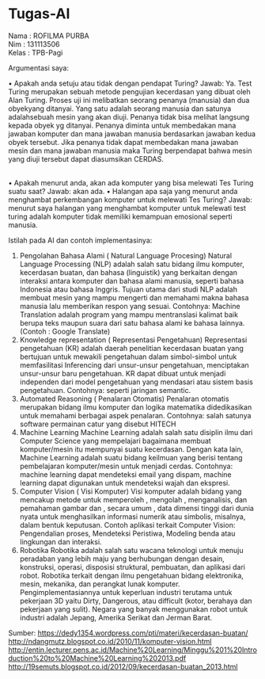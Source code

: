 # Tugas-AI
Nama	: ROFILMA PURBA <br>
Nim	: 131113506<br>
Kelas	: TPB-Pagi<br>

Argumentasi saya:<br>
<p>•	Apakah anda setuju atau tidak dengan pendapat Turing?
Jawab: Ya. Test Turing merupakan sebuah metode pengujian kecerdasan yang dibuat oleh Alan Turing. Proses uji ini melibatkan seorang penanya (manusia) dan dua obyekyang ditanyai. Yang satu adalah seorang manusia dan satunya adalahsebuah mesin yang akan diuji. Penanya tidak bisa melihat langsung kepada obyek yg ditanyai. Penanya diminta untuk membedakan mana jawaban komputer dan mana jawaban manusia berdasarkan jawaban kedua obyek tersebut. Jika penanya tidak dapat membedakan mana jawaban mesin dan mana jawaban manusia maka Turing berpendapat bahwa mesin yang diuji tersebut  dapat  diasumsikan  CERDAS.</p> <br>
•	Apakah menurut anda, akan ada komputer yang bisa melewati Tes Turing suatu saat?
Jawab: akan ada. 
•	Halangan apa saja yang menurut anda menghambat perkembangan komputer untuk melewati Tes Turing?
Jawab: menurut saya halangan yang menghambat komputer untuk melewati test turing adalah komputer tidak memiliki kemampuan emosional seperti manusia.

Istilah pada AI dan contoh implementasinya:
1.	Pengolahan Bahasa Alami ( Natural Language Procesing)
	Natural Language Processing (NLP) adalah salah satu bidang ilmu komputer, kecerdasan buatan, dan bahasa (linguistik) yang berkaitan dengan interaksi antara komputer dan bahasa alami manusia, seperti bahasa Indonesia atau bahasa Inggris. Tujuan utama dari studi NLP adalah membuat mesin yang mampu mengerti dan memahami makna bahasa manusia lalu memberikan respon yang sesuai. Contohnya: Machine Translation adalah program yang mampu mentranslasi kalimat baik berupa teks maupun suara dari satu bahasa alami ke bahasa lainnya. (Contoh : Google Translate)
2.	Knowledge representation ( Representasi Pengetahuan)
Representasi pengetahuan (KR) adalah daerah penelitian kecerdasan buatan yang bertujuan untuk mewakili pengetahuan dalam simbol-simbol untuk memfasilitasi Inferencing dari unsur-unsur pengetahuan, menciptakan unsur-unsur baru pengetahuan. KR dapat dibuat untuk menjadi independen dari model pengetahuan yang mendasari atau sistem basis pengetahuan. Contohnya: seperti jaringan semantic. 
3.	Automated Reasoning ( Penalaran Otomatis)
Penalaran otomatis merupakan bidang ilmu komputer dan logika matematika didedikasikan untuk memahami berbagai aspek penalaran. Contohnya: salah satunya software permainan catur yang disebut HITECH
4.	Machine Learning
Machine Learning adalah salah satu disiplin ilmu dari Computer Science yang mempelajari bagaimana membuat komputer/mesin itu mempunyai suatu kecerdasan. Dengan kata lain, Machine Learning adalah suatu bidang keilmuan yang berisi tentang pembelajaran komputer/mesin untuk menjadi cerdas. Contohnya: machine learning dapat mendeteksi email yang dispam, machine learning dapat digunakan untuk mendeteksi wajah dan ekspresi.
5.	Computer Vision ( Visi Komputer)
Visi komputer adalah bidang yang mencakup metode untuk memperoleh , mengolah , menganalisis, dan pemahaman gambar dan , secara umum , data dimensi tinggi dari dunia nyata untuk menghasilkan informasi numerik atau simbolis, misalnya, dalam bentuk keputusan. Contoh aplikasi terkait Computer Vision: Pengendalian proses, Mendeteksi Peristiwa, Modeling benda atau lingkungan dan interaksi.
6.	Robotika
Robotika adalah salah satu wacana teknologi untuk menuju peradaban yang lebih maju yang berhubungan dengan desain, konstruksi, operasi, disposisi struktural, pembuatan, dan aplikasi dari robot. Robotika terkait dengan ilmu pengetahuan bidang elektronika, mesin, mekanika, dan perangkat lunak komputer. Pengimplementasiannya untuk keperluan industri terutama untuk pekerjaan 3D yaitu Dirty, Dangerous, atau difficult (kotor, berahaya dan pekerjaan yang sulit). Negara yang banyak menggunakan robot untuk industri adalah Jepang, Amerika Serikat dan Jerman Barat.

Sumber: 
https://dedy1354.wordpress.com/pti/materi/kecerdasan-buatan/
http://ndangmutz.blogspot.co.id/2010/11/komputer-vision.html
http://entin.lecturer.pens.ac.id/Machine%20Learning/Minggu%201%20Introduction%20to%20Machine%20Learning%202013.pdf
http://19semuts.blogspot.co.id/2012/09/kecerdasan-buatan_2013.html


